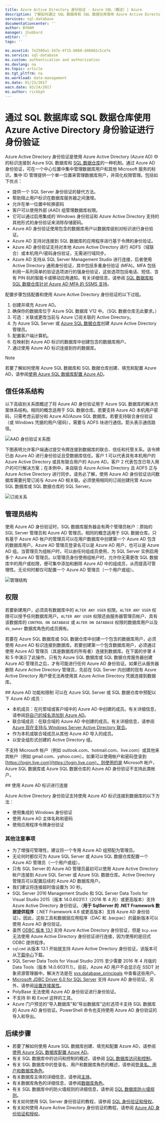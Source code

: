 ```yaml
---
title: Azure Active Directory 身份验证 - Azure SQL（概述）| Azure
description: 了解如何通过 SQL 数据库和 SQL 数据仓库使用 Azure Active Directory 进行身份验证
services: sql-database
documentationcenter: ''
author: BYHAM
manager: jhubbard
editor: ''
tags: ''

ms.assetid: 7e2508a1-347e-4f15-b060-d46602c5ce7e
ms.service: sql-database
ms.custom: authentication and authorization
ms.devlang: na
ms.topic: article
ms.tgt_pltfrm: na
ms.workload: data-management
ms.date: 01/23/2017
wacn.date: 03/24/2017
ms.author: rickbyh
---
```


# 通过 SQL 数据库或 SQL 数据仓库使用 Azure Active Directory 身份验证进行身份验证
Azure Active Directory 身份验证是使用 Azure Active Directory (Azure AD) 中的标识连接到 Azure SQL 数据库和 [SQL 数据仓库](../sql-data-warehouse/sql-data-warehouse-overview-what-is.md)的一种机制。通过 Azure AD 身份验证，可在一个中心位置中集中管理数据库用户和其他 Microsoft 服务的标识。集中 ID 管理提供一个单一位置来管理数据库用户，并简化权限管理。包括如下优点：

- 提供一个 SQL Server 身份验证的替代方法。
- 帮助阻止用户标识在数据库服务器之间激增。
- 允许在单一位置中轮换密码
- 客户可以使用外部 (AAD) 组管理数据库权限。
- 它可以通过启用集成的 Windows 身份验证和 Azure Active Directory 支持的其他形式的身份验证来消除存储密码。
- Azure AD 身份验证使用包含的数据库用户以数据库级别对标识进行身份验证。
- Azure AD 支持对连接到 SQL 数据库的应用程序进行基于令牌的身份验证。
- Azure AD 身份验证支持对本地 Azure Active Directory 进行 ADFS（域联合）或本机用户/密码身份验证，无需进行域同步。
- Azure AD 支持从 SQL Server Management Studio 进行连接，后者使用 Active Directory 通用身份验证，其中包括多重身份验证 (MFA)。MFA 包括利用一系列简单的验证选项进行的强身份验证，这些选项包括电话、短信、含有 PIN 码的智能卡或移动应用通知。有关详细信息，请参阅 [SQL 数据库和 SQL 数据仓库针对 Azure AD MFA 的 SSMS 支持](./sql-database-ssms-mfa-authentication.md)。

配置步骤包括配置和使用 Azure Active Directory 身份验证的以下过程。

1. 创建并填充 Azure AD。
2. 确保你的数据库位于 Azure SQL 数据库 V12 中。（SQL 数据仓库无此要求。）
3. 可选：关联或更改当前与 Azure 订阅关联的 Active Directory。
4. 为 Azure SQL Server 或 [Azure SQL 数据仓库](https://www.azure.cn/home/features/sql-data-warehouse/)创建 Azure Active Directory 管理员。
5. 配置客户端计算机。
6. 在映射到 Azure AD 标识的数据库中创建包含的数据库用户。
7. 通过使用 Azure AD 标识连接到你的数据库。

> [!NOTE]
>若要了解如何使用 Azure SQL 数据库和 SQL 数据仓库创建、填充和配置 Azure AD，请参阅[使用 Azure SQL 数据库配置 Azure AD](./sql-database-aad-authentication-configure.md)。
>

## 信任体系结构
以下高级别关系图概述了将 Azure AD 身份验证用于 Azure SQL 数据库的解决方案体系结构。相同的概念适用于 SQL 数据仓库。若要支持 Azure AD 本机用户密码，只需考虑云部分和 Azure AD/Azure SQL 数据库。若要支持联合身份验证（或 Windows 凭据的用户/密码），需要与 ADFS 块进行通信。箭头表示通信路径。

![AAD 身份验证关系图][1]

下图表明允许客户端通过提交令牌连接到数据库的联合、信任和托管关系。该令牌已由 Azure AD 进行身份验证且受数据库信任。客户 1 可以代表具有本机用户的 Azure Active Directory 或具有联合用户的 Azure AD。客户 2 代表包含已导入用户的可行解决方案；在本例中，来自联合 Azure Active Directory 且 ADFS 正与 Azure Active Directory 进行同步。请务必了解，使用 Azure AD 身份验证访问数据库需要托管订阅与 Azure AD 相关联。必须使用相同的订阅创建托管 Azure SQL 数据库或 SQL 数据仓库的 SQL Server。

![订阅关系][2]

## 管理员结构
使用 Azure AD 身份验证时，SQL 数据库服务器会有两个管理员帐户：原始的 SQL Server 管理员和 Azure AD 管理员。相同的概念适用于 SQL 数据仓库。只有基于 Azure AD 帐户的管理员可以在用户数据库中创建第一个 Azure AD 包含的数据库用户。Azure AD 管理员登录名可以是 Azure AD 用户，也可以是 Azure AD 组。当管理员为组帐户时，可以由任何组成员使用，为 SQL Server 实例启用多个 Azure AD 管理员。以管理员身份使用组帐户时，允许你无需更改 SQL 数据库中的用户或权限，便可集中添加和删除 Azure AD 中的组成员，从而提高可管理性。无论何时都仅可配置一个 Azure AD 管理员（一个用户或组）。

![管理结构][3]

## 权限
若要新建用户，必须具有数据库中的 `ALTER ANY USER` 权限。`ALTER ANY USER` 权限可以授予任何数据库用户。`ALTER ANY USER` 权限还由服务器管理员帐户、具有该数据库的 `CONTROL ON DATABASE` 或 `ALTER ON DATABASE` 权限的数据库用户以及 `db_owner` 数据库角色的成员拥有。

若要在 Azure SQL 数据库或 SQL 数据仓库中创建一个包含的数据库用户，必须使用 Azure AD 标识连接到数据库。若要创建第一个包含数据库用户，必须通过使用 Azure AD 管理员（其是数据库的所有者）连接到数据库。在下面的步骤 4 和 5 中演示了此操作。只有为 Azure SQL 数据库或 SQL 数据仓库服务器创建 Azure AD 管理员之后，才有可能进行任何 Azure AD 身份验证。如果已从服务器删除 Azure Active Directory 管理员，先前在 SQL Server 内创建的现有 Azure Active Directory 用户便无法再使用其 Azure Active Directory 凭据连接到数据库。

##<a name="azure-ad-features-and-limitations"></a> Azure AD 功能和限制
可以在 Azure SQL Server 或 SQL 数据仓库中预配以下 Azure AD 成员：

- 本机成员：在托管域或客户域中的 Azure AD 中创建的成员。有关详细信息，请参阅[将自己的域名添加到 Azure AD](../active-directory/active-directory-add-domain.md)。
- 联合域成员：在联合域的 Azure AD 中创建的成员。有关详细信息，请参阅 [Azure 现在支持与 Windows Server Active Directory 联合](https://azure.microsoft.com/blog/2012/11/28/windows-azure-now-supports-federation-with-windows-server-active-directory)。
- 作为本机或联合域成员从其他 Azure AD 导入的成员。
- 以安全组形式创建的 Active Directory 组。

不支持 Microsoft 帐户（例如 outlook.com、hotmail.com、live.com）或其他来宾帐户（例如 gmail.com、yahoo.com）。如果可以使用帐户和密码登录到 [https://login.live.com](https://login.live.com)，则使用的是 Microsoft 帐户，Azure SQL 数据库或 Azure SQL 数据仓库的 Azure AD 身份验证不支持此类帐户。

##<a name="connect-using-active-directory-integrated-authentication"></a> 使用 Azure AD 标识进行连接

Azure Active Directory 身份验证支持使用 Azure AD 标识连接到数据库的以下方法：

* 使用集成的 Windows 身份验证
* 使用 Azure AD 主体名称和密码
* 使用应用程序令牌身份验证

### 其他注意事项

- 为了增强可管理性，建议将一个专用 Azure AD 组预配为管理员。
- 无论何时都仅可为 Azure SQL Server 或 Azure SQL 数据仓库配置一个 Azure AD 管理员（一个用户或组）。
- 只有 SQL Server 的 Azure AD 管理员最初可以使用 Azure Active Directory 帐户连接到 Azure SQL Server 或 Azure SQL 数据仓库。Active Directory 管理员可以配置后续的 Azure AD 数据库用户。
- 我们建议将连接超时值设置为 30 秒。
- SQL Server 2016 Management Studio 和 SQL Server Data Tools for Visual Studio 2015（版本 14.0.60311.1（2016 年 4 月）或更高版本）支持 Azure Active Directory 身份验证。（**用于 SqlServer 的 .NET Framework 数据提供程序**（.NET Framework 4.6 或更高版本）支持 Azure AD 身份验证）。因此，这些工具和数据层应用程序（DAC 和 .bacpac）的最新版本可以使用 Azure AD 身份验证。
- 虽然 [ODBC 版本 13.1](https://www.microsoft.com/download/details.aspx?id=53339) 支持 Azure Active Directory 身份验证，但是 `bcp.exe` 无法使用 Azure Active Directory 身份验证进行连接，因为使用的是旧式 ODBC 提供程序。
- `sqlcmd` 从版本 13.1 开始就支持 Azure Active Directory 身份验证，该版本可从[下载中心](http://go.microsoft.com/fwlink/?LinkID=825643)下载。
- SQL Server Data Tools for Visual Studio 2015 至少需要 2016 年 4 月版的 Data Tools（版本 14.0.60311.1）。目前，Azure AD 用户不会显示在 SSDT 对象资源管理器中。解决方法是在 [sys.database\_principals](https://msdn.microsoft.com/zh-cn/library/ms187328.aspx) 中查看这些用户。
- [Microsoft JDBC Driver 6.0 for SQL Server](https://www.microsoft.com/zh-CN/download/details.aspx?id=11774) 支持 Azure AD 身份验证。另外，请参阅[设置连接属性](https://msdn.microsoft.com/zh-cn/library/ms378988.aspx)。
- PolyBase 无法使用 Azure AD 身份验证进行身份验证。
- 不支持 BI 和 Excel 这样的工具。
- Azure 门户预览的“导入数据库”和“导出数据库”边栏选项卡支持 SQL 数据库的 Azure AD 身份验证。PowerShell 命令也支持使用 Azure AD 身份验证的导入和导出。

## 后续步骤
- 若要了解如何使用 Azure SQL 数据库创建、填充和配置 Azure AD，请参阅[使用 Azure SQL 数据库配置 Azure AD](./sql-database-aad-authentication-configure.md)。
- 有关 SQL 数据库中的访问和控制的概述，请参阅 [SQL 数据库访问和控制](./sql-database-control-access.md)。
- 有关 SQL 数据库中的登录名、用户和数据库角色的概述，请参阅[登录名、用户和数据库角色](./sql-database-manage-logins.md)。
- 有关数据库主体的详细信息，请参阅[主体](https://msdn.microsoft.com/zh-cn/library/ms181127.aspx)。
- 有关数据库角色的详细信息，请参阅[数据库角色](https://msdn.microsoft.com/zh-cn/library/ms189121.aspx)。
- 有关 SQL 数据库中的防火墙规则的详细信息，请参阅 [SQL 数据库防火墙规则](./sql-database-firewall-configure.md)。
- 有关如何使用 SQL Server 身份验证的教程，请参阅 [SQL 身份验证和授权](./sql-database-control-access-sql-authentication-get-started.md)。
- 有关如何使用 Azure Active Directory 身份验证的教程，请参阅 [Azure AD 身份验证和授权](./sql-database-control-access-aad-authentication-get-started.md)。

<!--Image references-->

[1]: ./media/sql-database-aad-authentication/1aad-auth-diagram.png
[2]: ./media/sql-database-aad-authentication/2subscription-relationship.png
[3]: ./media/sql-database-aad-authentication/3admin-structure.png
[4]: ./media/sql-database-aad-authentication/4select-subscription.png
[5]: ./media/sql-database-aad-authentication/5ad-settings-portal.png
[6]: ./media/sql-database-aad-authentication/6edit-directory-select.png
[7]: ./media/sql-database-aad-authentication/7edit-directory-confirm.png
[8]: ./media/sql-database-aad-authentication/8choose-ad.png
[9]: ./media/sql-database-aad-authentication/9ad-settings.png
[10]: ./media/sql-database-aad-authentication/10choose-admin.png
[11]: ./media/sql-database-aad-authentication/11connect-using-int-auth.png
[12]: ./media/sql-database-aad-authentication/12connect-using-pw-auth.png
[13]: ./media/sql-database-aad-authentication/13connect-to-db.png

<!---HONumber=Mooncake_0320_2017-->
<!--Update_Description: simplify content structure, remove "creating" steps -->